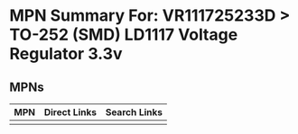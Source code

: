 



# MPN Summary For: VR111725233D > TO-252 (SMD) LD1117 Voltage Regulator 3.3v

## MPNs
  

|MPN|Direct Links|Search Links|
| :--- | :--- | :--- |
||||
